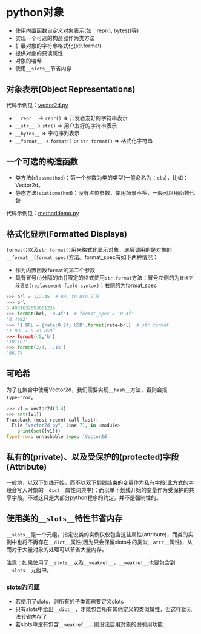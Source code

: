 # python对象

- 使用内置函数自定义对象表示(如：repr(), bytes()等)
- 实现一个可选的构造器作为类方法
- 扩展对象的字符串格式化(str.format)
- 提供对象的只读属性
- 对象的哈希
- 使用`__slots__`节省内存

## 对象表示(Object Representations)

代码示例见：[vector2d.py](vector2d.py)

- `__repr__` -> `repr()` => 开发者友好的字符串表示
- `__str__`  -> `str()`  => 用户友好的字符串表示
- `__bytes__` => 字符序列表示
- `__format__` -> `format()` or `str.format()` => 格式化字符串

## 一个可选的构造函数

- 类方法(`classmethod`)：第一个参数为类的类型(一般命名为：`cls`)，比如：Vector2d。
- 静态方法(`staticmethod`)：没有占位参数，使用场景不多，一般可以用函数代替

代码示例见：[methoddemo.py](methoddemo.py)

## 格式化显示(Formatted Displays)

`format()`以及`str.format()`用来格式化显示对象，底层调用的是对象的`__format__(format_spec)`方法。format_spec有如下两种情况：

- 作为内置函数`format`的第二个参数
- 具有冒号(:)分隔的由{}限定的格式使用`str.format`方法：冒号左侧的为`替换字段语法(replacement field syntax)`；右侧的为[format_spec](https://docs.python.org/3/library/string.html#formatspec)

```python
>>> brl = 1/2.45  # BRL to USD 汇率
>>> brl
0.4081632653061224
>>> format(brl, '0.4f')  # format_spec = '0.4f'
'0.4082'
>>> '1 BRL = {rate:0.2f} USD'.format(rate=brl)  # str.format
'1 BRL = 0.41 USD”
>>> format(45,'b')
'101101'
>>> format(2/3, '.1%')
'66.7%'
```

## 可哈希

为了在集合中使用Vector2d，我们需要实现`__hash__`方法，否则会报`TypeError`。

```python
>>> v1 = Vector2d(3,4)
>>> set([v1])
Traceback (most recent call last):
  File "vector2d.py", line 71, in <module>
    print(set([v1]))
TypeError: unhashable type: 'Vector2d'
```

## 私有的(private)、以及受保护的(protected)字段(Attribute)

一般地，以双下划线开始，而不以双下划线结束的变量作为私有字段(此方式的字段会写入对象的`__dict__`属性词典中)；而以单下划线开始的变量作为受保护的共享字段。不过这只是大部分python程序的约定，并不是强制性的。

## 使用类的`__slots__`特性节省内存

`__slots__`是一个元组，指定说类的实例仅仅包含这些属性(attribute)，而类的实例中也将不再存在`__dict__`属性(因为只会保留slots中的类似`__attr__`属性)，从而对于大量对象的处理可以节省大量内存。

注意：如果使用了`__slots__`以及`__weakref__`，`__weakref__`也要包含到`__slots__`元组中。

### slots的问题

- 若使用了slots，则所有的子类都需要定义slots
- 只有slots中给出`__dict__`，才能包含所有其他定义的类似属性，但这样就无法节省内存了
- 若slots中没有包含`__weakref__`，则没法启用对象的弱引用功能
